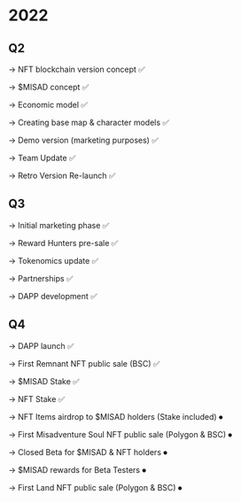 # 2022

## Q2

\-> NFT blockchain version concept ✅

\-> $MISAD concept ✅

\-> Economic model  ✅

\-> Creating base map & character models ✅

\-> Demo version (marketing purposes) ✅

\-> Team Update ✅

\-> Retro Version Re-launch ✅



## Q3

\-> Initial marketing phase ✅

\-> Reward Hunters pre-sale ✅

\-> Tokenomics update ✅

\-> Partnerships ✅

\-> DAPP development ✅



## Q4

\-> DAPP launch ✅

\-> First Remnant NFT public sale (BSC) ✅

\-> $MISAD Stake ✅

\-> NFT Stake ✅

\-> NFT Items airdrop to $MISAD holders (Stake included) ⏺

\-> First Misadventure Soul NFT public sale (Polygon & BSC) ⏺

\-> Closed Beta for $MISAD & NFT holders ⏺

\-> $MISAD rewards for Beta Testers ⏺

\-> First Land NFT public sale (Polygon & BSC) ⏺
